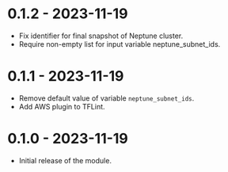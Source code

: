 0.1.2 - 2023-11-19
==================
- Fix identifier for final snapshot of Neptune cluster.
- Require non-empty list for input variable neptune_subnet_ids.

0.1.1 - 2023-11-19
==================
- Remove default value of variable `neptune_subnet_ids`.
- Add AWS plugin to TFLint.

0.1.0 - 2023-11-19
==================
- Initial release of the module.
